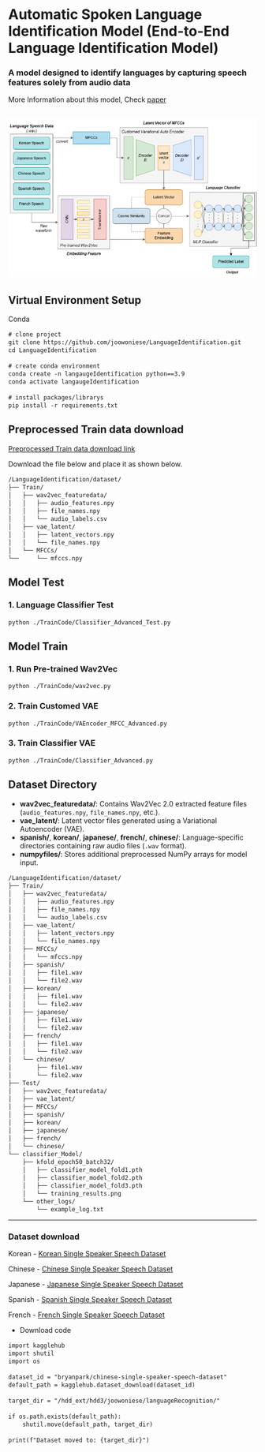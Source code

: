 # Automatic Spoken Language Identification Model (End-to-End Language Identification Model)
### A model designed to identify languages by capturing speech features solely from audio data


More Information about this model, Check [paper](https://github.com/joowoniese/LanguageIdentification/blob/main/ModelInfo/LanguageIdentifications.pdf)


![Architecture](https://github.com/joowoniese/LanguageIdentification/blob/main/ModelInfo/language_fullarchitecture.drawio%20(4).png)
---

## Virtual Environment Setup
Conda
```
# clone project
git clone https://github.com/joowoniese/LanguageIdentification.git
cd LanguageIdentification

# create conda environment
conda create -n langaugeIdentification python==3.9
conda activate langaugeIdentification

# install packages/librarys
pip install -r requirements.txt
```

## Preprocessed Train data download
[Preprocessed Train data download link](https://drive.google.com/file/d/1pqDuAu3XtLFGWro0-dIOe5nYa_ti1ZEh/view?usp=sharing)

Download the file below and place it as shown below.
```
/LanguageIdentification/dataset/
├── Train/
│   ├── wav2vec_featuredata/
│   │   ├── audio_features.npy
│   │   ├── file_names.npy
│   │   └── audio_labels.csv
│   ├── vae_latent/
│   │   ├── latent_vectors.npy
│   │   └── file_names.npy
│   └── MFCCs/
└──     └── mfccs.npy

```

## Model Test
### 1. Language Classifier Test
```
python ./TrainCode/Classifier_Advanced_Test.py
```


## Model Train
### 1. Run Pre-trained Wav2Vec 
```
python ./TrainCode/wav2vec.py
```
### 2. Train Customed VAE
```
python ./TrainCode/VAEncoder_MFCC_Advanced.py
```
### 3. Train Classifier VAE
```
python ./TrainCode/Classifier_Advanced.py
```



## Dataset Directory
- **wav2vec_featuredata/**: Contains Wav2Vec 2.0 extracted feature files (`audio_features.npy`, `file_names.npy`, etc.).
- **vae_latent/**: Latent vector files generated using a Variational Autoencoder (VAE).
- **spanish/**, **korean/**, **japanese/**, **french/**, **chinese/**: Language-specific directories containing raw audio files (`.wav` format).
- **numpyfiles/**: Stores additional preprocessed NumPy arrays for model input.
```
/LanguageIdentification/dataset/
├── Train/
│   ├── wav2vec_featuredata/
│   │   ├── audio_features.npy
│   │   ├── file_names.npy
│   │   └── audio_labels.csv
│   ├── vae_latent/
│   │   ├── latent_vectors.npy
│   │   └── file_names.npy
│   ├── MFCCs/
│   │   └── mfccs.npy
│   ├── spanish/
│   │   ├── file1.wav
│   │   └── file2.wav
│   ├── korean/
│   │   ├── file1.wav
│   │   └── file2.wav
│   ├── japanese/
│   │   ├── file1.wav
│   │   └── file2.wav
│   ├── french/
│   │   ├── file1.wav
│   │   └── file2.wav
│   └── chinese/
│       ├── file1.wav
│       └── file2.wav
├── Test/
│   ├── wav2vec_featuredata/
│   ├── vae_latent/
│   ├── MFCCs/
│   ├── spanish/
│   ├── korean/
│   ├── japanese/
│   ├── french/
│   └── chinese/
└── classifier_Model/
    ├── kfold_epoch50_batch32/
    │   ├── classifier_model_fold1.pth
    │   ├── classifier_model_fold2.pth
    │   ├── classifier_model_fold3.pth
    │   └── training_results.png
    └── other_logs/
        └── example_log.txt
```
---
### Dataset download
Korean - [Korean Single Speaker Speech Dataset](https://www.kaggle.com/datasets/bryanpark/korean-single-speaker-speech-dataset)

Chinese - [Chinese Single Speaker Speech Dataset](https://www.kaggle.com/datasets/bryanpark/chinese-single-speaker-speech-dataset)

Japanese - [Japanese Single Speaker Speech Dataset](https://www.kaggle.com/datasets/bryanpark/japanese-single-speaker-speech-dataset)

Spanish - [Spanish Single Speaker Speech Dataset](https://www.kaggle.com/datasets/bryanpark/spanish-single-speaker-speech-dataset)

French - [French Single Speaker Speech Dataset](https://www.kaggle.com/datasets/bryanpark/french-single-speaker-speech-dataset)

* Download code
```
import kagglehub
import shutil
import os

dataset_id = "bryanpark/chinese-single-speaker-speech-dataset"
default_path = kagglehub.dataset_download(dataset_id)

target_dir = "/hdd_ext/hdd3/joowoniese/languageRecognition/"

if os.path.exists(default_path):
    shutil.move(default_path, target_dir)

print(f"Dataset moved to: {target_dir}")
```

